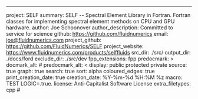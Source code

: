 ---
project: SELF
summary: SELF -- Spectral Element Library in Fortran. Fortran classes for implementing spectral element methods on CPU and GPU hardware.
author: Joe Schoonover
author_description: Committed to service for science
github: https://github.com/fluidnumerics
email: joe@fluidnumerics.com
project_github: https://github.com/FluidNumerics/SELF
project_website: https://www.fluidnumerics.com/products/selffluids
src_dir: ./src/
output_dir: ./docs/ford
exclude_dir: ./src/dev
fpp_extensions: fpp
predocmark: >
docmark_alt: #
predocmark_alt: <
display: public
         protected
         private
source: true
graph: true
search: true
sort: alpha
coloured_edges: true
print_creation_date: true
creation_date: %Y-%m-%d %H:%M %z
macro: TEST
       LOGIC=.true.
license: Anti-Capitalist Software License
extra_filetypes: cpp #
